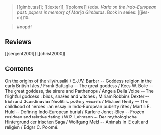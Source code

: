 > [[gimbutas]]; [[dexter]]; [[polome]] (eds). *Varia on the Indo-European past: papers in memory of Marija Gimbutas*. Book in series: [[jies-m]]19.

> #nopdf 

## Reviews
[[sergent2001]]
[[christ2000]]

## Contents
On the origins of the vily/rusalki / E.J.W. Barber -- 
Goddess religion in the early British Isles / Frank Battaglia -- 
The great goddess / Kees W. Bolle -- 
The great goddess, the sirens and Parthenope / Angela Della Volpe -- 
The frightful goddess : birds, snakes and witches / Miriam Robbins Dexter -- 
Irish and Scandinavian Neolithic pottery vessels / Michael Herity -- 
The childhood of heroes : an essay in Indo-European puberty rites / Martin E. Huld -- 
Defining Indo-European burial / Karlene Jones-Bley -- 
Frozen residues and relative dating / W.P. Lehmann -- 
Der mythologische Hintergrund der irischen Saga / Wolfgang Meid -- 
Animals in IE cult and religion / Edgar C. Polomé.